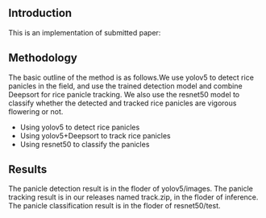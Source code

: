 ## Introduction

This is an implementation of submitted paper:



## Methodology

The basic outline of the method is as follows.We use yolov5 to detect rice panicles in the field, and use the trained detection model and combine Deepsort for rice panicle tracking. We also use the resnet50 model to classify whether the detected and tracked rice panicles are vigorous flowering or not.
- Using yolov5 to detect rice panicles
- Using yolov5+Deepsort to track rice panicles
- Using resnet50 to classify the panicles

 ## Results
 The panicle detection result is in the floder of yolov5/images.
 The panicle tracking result is in our releases named  track.zip, in the floder of inference.
 The panicle classification result is in the floder of resnet50/test.
 
